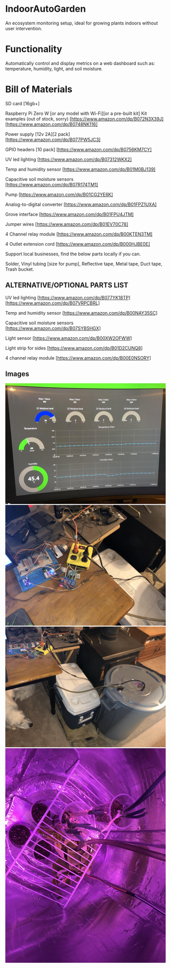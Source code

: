 # IndoorAutoGarden
An ecosystem monitoring setup, ideal for growing plants indoors without user intervention.

# Functionality 
Automatically control and display metrics on a web dashboard such as: temperature, humidity, light, and soil moisture.

# Bill of Materials
SD card [16gb+]

Raspberry Pi Zero W [or any model with Wi-Fi][or a pre-built kit]
Kit examples (out of stock, sorry)
[https://www.amazon.com/dp/B072N3X39J]
[https://www.amazon.com/dp/B0748NK116]

Power supply [12v 2A][2 pack]
[https://www.amazon.com/dp/B077PW5JC3]

GPIO headers [10 pack]
[https://www.amazon.com/dp/B0756KM7CY]

UV led lighting
[https://www.amazon.com/dp/B07312WKX2]

Temp and humidity sensor
[https://www.amazon.com/dp/B01M0BJ139]

Capacitive soil moisture sensors
[https://www.amazon.com/dp/B07R174TM1]

Pump
[https://www.amazon.com/dp/B01CG2YE6K]

Analog-to-digital converter
[https://www.amazon.com/dp/B01FPZ1UXA]

Grove interface
[https://www.amazon.com/dp/B01FPU4JTM]

Jumper wires
[https://www.amazon.com/dp/B01EV70C78]

4 Channel relay module
[https://www.amazon.com/dp/B00KTEN3TM]

4 Outlet extension cord
[https://www.amazon.com/dp/B000HJBE0E]


Support local businesses, find the below parts locally if you can.

Solder, Vinyl tubing [size for pump], Reflective tape, Metal tape, Duct tape, Trash bucket.

## ALTERNATIVE/OPTIONAL PARTS LIST
UV led lighting
[https://www.amazon.com/dp/B077YK18TP]
[https://www.amazon.com/dp/B07VRPCBRL]

Temp and humidity sensor
[https://www.amazon.com/dp/B00NAY35SC]

Capacitive soil moisture sensors
[https://www.amazon.com/dp/B07SYBSHGX]

Light sensor
[https://www.amazon.com/dp/B00XW2OFWW]

Light strip for sides
[https://www.amazon.com/dp/B01D2CUNQ8]

4 channel relay module
[https://www.amazon.com/dp/B00E0NSORY]

## Images
<img src="Images/dashboard(old).jpeg">

<img src="Images/hardware.jpeg">

<img src="Images/outside.jpeg">

<img src="Images/inside.jpeg">
